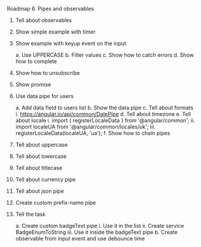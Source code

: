 Roadmap 6. Pipes and observables
1.	Tell about observables
2.	Show simple example with timer
3.	Show example with keyup event on the input

    a.	Use UPPERCASE
    b.	Filter values
    c.	Show how to catch errors
    d.	Show how to complete
4.	Show how to unsubscribe
5.	Show promise
6.	Use data pipe for users

    a.	Add data field to users list
    b.	Show the data pipe
    c.	Tell about formats
        i.	https://angular.io/api/common/DatePipe
    d.	Tell about timezone
    e.	Tell about locale
        i.	import { registerLocaleData } from '@angular/common';
        ii.	import localeUA from '@angular/common/locales/uk';
        iii.	registerLocaleData(localeUA, 'ua');
    f.	Show how to chain pipes
7.	Tell about uppercase
8.	Tell about lowercase
9.	Tell about titlecase
10.	Tell about currency pipe
11.	Tell about json pipe
12.	Create custom prefix-name pipe
13.	Tell the task

    a.	Create custom badgeText pipe 
        i.	Use it in the list
        ii.	Create service BadgeEnumToString
        iii.	Use it inside the badgeText pipe
    b.	Create observable from input event and use debounce time
